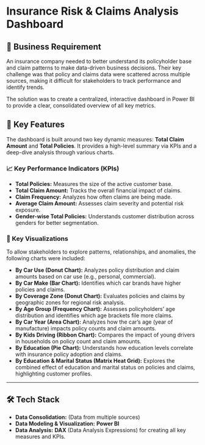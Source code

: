 # Insurance Risk & Claims Analysis Dashboard

## 📄 Business Requirement

An insurance company needed to better understand its policyholder base and claim patterns to make data-driven business decisions. Their key challenge was that policy and claims data were scattered across multiple sources, making it difficult for stakeholders to track performance and identify trends.

The solution was to create a centralized, interactive dashboard in Power BI to provide a clear, consolidated overview of all key metrics.


## 🚀 Key Features

The dashboard is built around two key dynamic measures: **Total Claim Amount** and **Total Policies**. It provides a high-level summary via KPIs and a deep-dive analysis through various charts.

### 📈 Key Performance Indicators (KPIs)

* **Total Policies:** Measures the size of the active customer base.
* **Total Claim Amount:** Tracks the overall financial impact of claims.
* **Claim Frequency:** Analyzes how often claims are being made.
* **Average Claim Amount:** Assesses claim severity and potential risk exposure.
* **Gender-wise Total Policies:** Understands customer distribution across genders for better segmentation.

### 🎨 Key Visualizations

To allow stakeholders to explore patterns, relationships, and anomalies, the following charts were included:

* **By Car Use (Donut Chart):** Analyzes policy distribution and claim amounts based on car use (e.g., personal, commercial).
* **By Car Make (Bar Chart):** Identifies which car brands have higher policies and claims.
* **By Coverage Zone (Donut Chart):** Evaluates policies and claims by geographic zones for regional risk analysis.
* **By Age Group (Frequency Chart):** Assesses policyholders’ age distribution and identifies which age brackets file more claims.
* **By Car Year (Area Chart):** Analyzes how the car’s age (year of manufacture) impacts policy counts and claim amounts.
* **By Kids Driving (Ribbon Chart):** Compares the impact of young drivers in households on policy count and claim amounts.
* **By Education (Pie Chart):** Understands how education levels correlate with insurance policy adoption and claims.
* **By Education & Marital Status (Matrix Heat Grid):** Explores the combined effect of education and marital status on policies and claims, highlighting customer profiles.

---

## 🛠️ Tech Stack

* **Data Consolidation:** (Data from multiple sources)
* **Data Modeling & Visualization:** **Power BI**
* **Data Analysis:** **DAX** (Data Analysis Expressions) for creating all key measures and KPIs.
